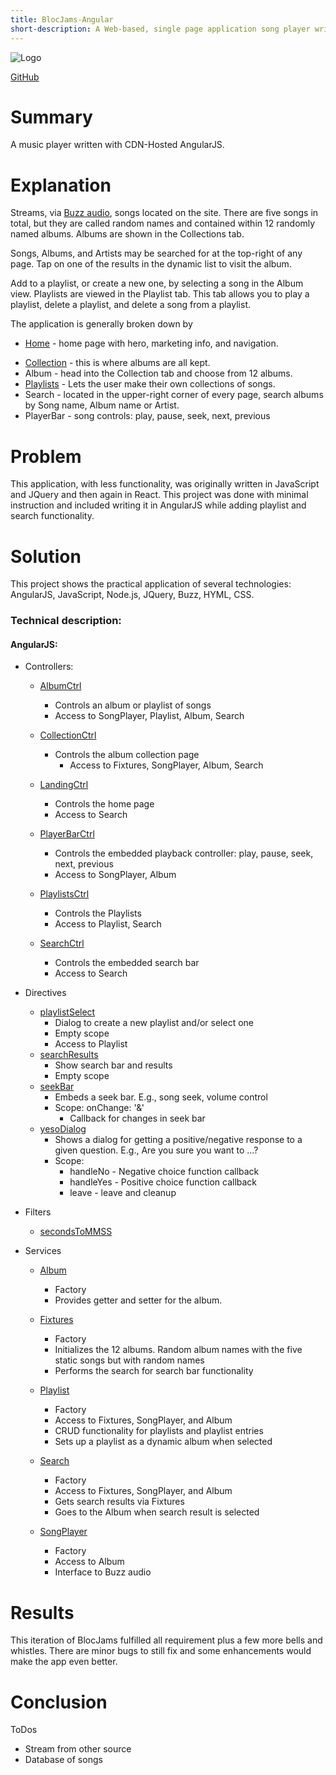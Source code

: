 ```yaml
---
title: BlocJams-Angular
short-description: A Web-based, single page application song player written in AngularJS
---
```

![Logo](https://bloc-jams-angular-dsa027.herokuapp.com/assets/images/bloc_jams_logo.png)

[GitHub](https://github.com/dsa027/Bloc-Jams-AngularJS)

# Summary

  A music player written with CDN-Hosted AngularJS.

# Explanation

  Streams, via [Buzz audio](http://buzz.jaysalvat.com/), songs located on the site. There are five songs in total, but they are called random names and contained within 12 randomly named albums. Albums are shown in the Collections tab.

  Songs, Albums, and Artists may be searched for at the top-right of any page. Tap on one of the results in the dynamic list to visit the album.

  Add to a playlist, or create a new one, by selecting a song in the Album view. Playlists are viewed in the Playlist tab. This tab allows you to play a playlist, delete a playlist, and delete a song from a playlist.

  The application is generally broken down by
  - [Home](https://bloc-jams-angular-dsa027.herokuapp.com/) - home page with hero, marketing info, and navigation.
  + [Collection](https://bloc-jams-angular-dsa027.herokuapp.com/collection) - this is where albums are all kept.
  + Album - head into the Collection tab and choose from 12 albums.
  + [Playlists](https://bloc-jams-angular-dsa027.herokuapp.com/playlists) - Lets the user make their own collections of songs.
  + Search - located in the upper-right corner of every page, search albums by Song name, Album name or Artist.
  + PlayerBar - song controls: play, pause, seek, next, previous

# Problem

  This application, with less functionality, was originally written in JavaScript and JQuery and then again in React. This project was done with minimal instruction and included writing it in AngularJS while adding playlist and search functionality.

# Solution

  This project shows the practical application of several technologies: AngularJS, JavaScript, Node.js, JQuery, Buzz, HYML, CSS.

### Technical description:

#### AngularJS:
- Controllers:
  - [AlbumCtrl](https://github.com/dsa027/Bloc-Jams-AngularJS/blob/master/app/scripts/controllers/AlbumCtrl.js)
    - Controls an album or playlist of songs
    - Access to SongPlayer, Playlist, Album, Search

  - [CollectionCtrl](https://github.com/dsa027/Bloc-Jams-AngularJS/blob/master/app/scripts/controllers/CollectionCtrl.js)
    - Controls the album collection page
      - Access to Fixtures, SongPlayer, Album, Search

  - [LandingCtrl](https://github.com/dsa027/Bloc-Jams-AngularJS/blob/master/app/scripts/controllers/LandingCtrl.js)
    - Controls the home page
    - Access to Search

  - [PlayerBarCtrl](https://github.com/dsa027/Bloc-Jams-AngularJS/blob/master/app/scripts/controllers/PlayerBarCtrl.js)
    - Controls the embedded playback controller: play, pause, seek, next, previous
    - Access to SongPlayer, Album

  - [PlaylistsCtrl](https://github.com/dsa027/Bloc-Jams-AngularJS/blob/master/app/scripts/controllers/PlaylistsCtrl.js)
    - Controls the Playlists
    - Access to Playlist, Search

  - [SearchCtrl](https://github.com/dsa027/Bloc-Jams-AngularJS/blob/master/app/scripts/controllers/SearchCtrl.js)
    - Controls the embedded search bar
    - Access to Search

- Directives
  - [playlistSelect](https://github.com/dsa027/Bloc-Jams-AngularJS/blob/master/app/scripts/directives/playlistSelect.js)
    - Dialog to create a new playlist and/or select one
    - Empty scope
    - Access to Playlist
  - [searchResults](https://github.com/dsa027/Bloc-Jams-AngularJS/blob/master/app/scripts/directives/searchResults.js)
    - Show search bar and results
    - Empty scope
  - [seekBar](https://github.com/dsa027/Bloc-Jams-AngularJS/blob/master/app/scripts/directives/seekBar.js)
    - Embeds a seek bar. E.g., song seek, volume control
    - Scope: onChange: '&'
      - Callback for changes in seek bar
  - [yesoDialog](https://github.com/dsa027/Bloc-Jams-AngularJS/blob/master/app/scripts/directives/yesNoDialog.js)
    - Shows a dialog for getting a positive/negative response to a given question. E.g., Are you sure you want to ...?
    - Scope:
      - handleNo - Negative choice function callback
      - handleYes - Positive choice function callback
      - leave - leave and cleanup


- Filters
  - [secondsToMMSS](https://github.com/dsa027/Bloc-Jams-AngularJS/blob/master/app/scripts/filters/secondsToMMSS.js)

- Services  
  - [Album](https://github.com/dsa027/Bloc-Jams-AngularJS/blob/master/app/scripts/services/Album.js)
    - Factory
    - Provides getter and setter for the album.

  - [Fixtures](https://github.com/dsa027/Bloc-Jams-AngularJS/blob/master/app/scripts/services/Fixtures.js)
    - Factory
    - Initializes the 12 albums. Random album names with the five static songs but with random names
    - Performs the search for search bar functionality

  - [Playlist](https://github.com/dsa027/Bloc-Jams-AngularJS/blob/master/app/scripts/services/Playlist.js)
    - Factory
    - Access to Fixtures, SongPlayer, and Album  
    - CRUD functionality for playlists and playlist entries
    - Sets up a playlist as a dynamic album when selected

  - [Search](https://github.com/dsa027/Bloc-Jams-AngularJS/blob/master/app/scripts/services/Search.js)
    - Factory
    - Access to Fixtures, SongPlayer, and Album  
    - Gets search results via Fixtures
    - Goes to the Album when search result is selected

  - [SongPlayer](https://github.com/dsa027/Bloc-Jams-AngularJS/blob/master/app/scripts/services/SongPlayer.js)
    - Factory
    - Access to Album
    - Interface to Buzz audio

# Results

  This iteration of BlocJams fulfilled all requirement plus a few more bells and whistles. There are minor bugs to still fix and some enhancements would make the app even better.

# Conclusion
  ToDos
  - Stream from other source
  - Database of songs
